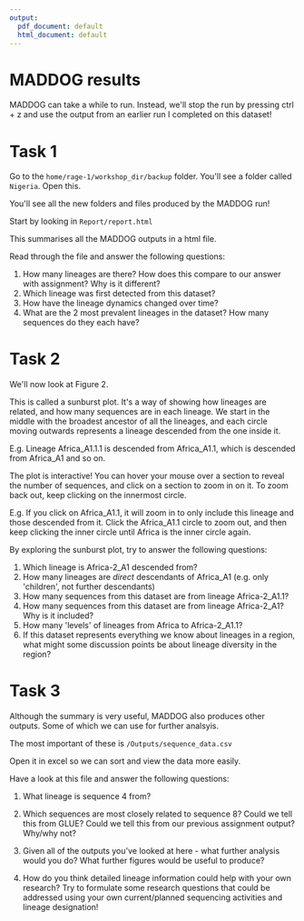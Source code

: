 ```yaml
---
output:
  pdf_document: default
  html_document: default
---
```

# MADDOG results

MADDOG can take a while to run. Instead, we'll stop the run by pressing ctrl + z and use the output from an earlier run I completed on this dataset!

# Task 1

Go to the `home/rage-1/workshop_dir/backup` folder. You'll see a folder called `Nigeria`. Open this.

You'll see all the new folders and files produced by the MADDOG run!

Start by looking in `Report/report.html`

This summarises all the MADDOG outputs in a html file. 

Read through the file and answer the following questions:
1. How many lineages are there? How does this compare to our answer with assignment? Why is it different?
2. Which lineage was first detected from this dataset?
3. How have the lineage dynamics changed over time? 
4. What are the 2 most prevalent lineages in the dataset? How many sequences do they each have?

# Task 2

We'll now look at Figure 2.

This is called a sunburst plot. It's a way of showing how lineages are related, and how many sequences are in each lineage. We start in the middle with the broadest ancestor of all the lineages, and each circle moving outwards represents a lineage descended from the one inside it. 

E.g. Lineage Africa_A1.1.1 is descended from Africa_A1.1, which is descended from Africa_A1 and so on. 

The plot is interactive! You can hover your mouse over a section to reveal the number of sequences, and click on a section to zoom in on it. To zoom back out, keep clicking on the innermost circle. 

E.g. If you click on Africa_A1.1, it will zoom in to only include this lineage and those descended from it. Click the Africa_A1.1 circle to zoom out, and then keep clicking the inner circle until Africa is the inner circle again. 

By exploring the sunburst plot, try to answer the following questions:

1. Which lineage is Africa-2_A1 descended from?
2. How many lineages are *direct* descendants of Africa_A1 (e.g. only 'children', not further descendants)
3. How many sequences from this dataset are from lineage Africa-2_A1.1?
4. How many sequences from this dataset are from lineage Africa-2_A1? Why is it included?
5. How many 'levels' of lineages from Africa to Africa-2_A1.1?
6. If this dataset represents everything we know about lineages in a region, what might some discussion points be about lineage diversity in the region?


# Task 3

Although the summary is very useful, MADDOG also produces other outputs. Some of which we can use for further analsyis. 

The most important of these is `/Outputs/sequence_data.csv`

Open it in excel so we can sort and view the data more easily.

Have a look at this file and answer the following questions:

1. What lineage is sequence 4 from?
2. Which sequences are most closely related to sequence 8? Could we tell this from GLUE? Could we tell this from our previous assignment output? Why/why not?

3. Given all of the outputs you've looked at here - what further analysis would you do? What further figures would be useful to produce?

4. How do you think detailed lineage information could help with your own research? Try to formulate some research questions that could be addressed using your own current/planned sequencing activities and lineage designation! 

